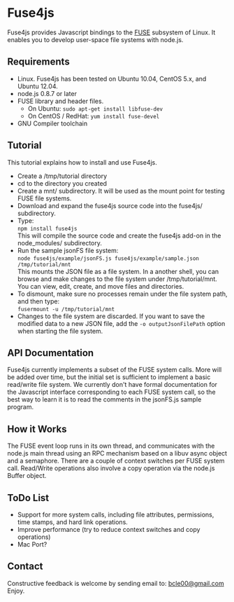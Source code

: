 Fuse4js
=======

Fuse4js provides Javascript bindings to the [FUSE](http://fuse.sourceforge.net/) subsystem of Linux. It enables you to develop user-space file systems with node.js.

Requirements
------------
* Linux. Fuse4js has been tested on Ubuntu 10.04, CentOS 5.x, and Ubuntu 12.04.
* node.js 0.8.7 or later
* FUSE library and header files.
    * On Ubuntu: `sudo apt-get install libfuse-dev`
    * On CentOS / RedHat: `yum install fuse-devel`
* GNU Compiler toolchain
 
Tutorial
--------

This tutorial explains how to install and use Fuse4js.

* Create a /tmp/tutorial directory
* cd to the directory you created
* Create a mnt/ subdirectory. It will be used as the mount point for testing FUSE file systems.
* Download and expand the fuse4js source code into the fuse4js/ subdirectory.
* Type:  
`npm install fuse4js`  
This will compile the source code and create the fuse4js add-on in the node_modules/ subdirectory.
* Run the sample jsonFS file system:  
`node fuse4js/example/jsonFS.js fuse4js/example/sample.json /tmp/tutorial/mnt`  
This mounts the JSON file as a file system. In a another shell, you can browse and make changes to the file system under /tmp/tutorial/mnt. You can view, edit, create, and move files and directories.
* To dismount, make sure no processes remain under the file system path, and then type:  
`fusermount -u /tmp/tutorial/mnt`
* Changes to the file system are discarded. If you want to save the modified data to a new JSON file, add the `-o outputJsonFilePath` option when starting the file system.

API Documentation
-----------------

Fuse4js currently implements a subset of the FUSE system calls. More will be added over time, but the initial set is sufficient to implement a basic read/write file system. We currently don't have formal documentation for the Javascript interface corresponding to each FUSE system call, so the best way to learn it is to read the comments in the jsonFS.js sample program.

How it Works
------------
The FUSE event loop runs in its own thread, and communicates with the node.js main thread using an RPC mechanism based on a libuv async object and a semaphore. There are a couple of context switches per FUSE system call. Read/Write operations also involve a copy operation via the node.js Buffer object.

ToDo List
---------
* Support for more system calls, including file attributes, permissions, time stamps, and hard link operations.
* Improve performance (try to reduce context switches and copy operations)
* Mac Port?

Contact
-------
Constructive feedback is welcome by sending email to: bcle00@gmail.com  
Enjoy.

